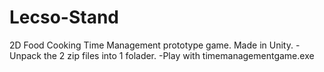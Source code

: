 # Lecso-Stand
2D Food Cooking Time Management prototype game. Made in Unity.
-Unpack the 2 zip files into 1 folader.
-Play with timemanagementgame.exe
